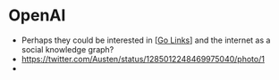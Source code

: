 # OpenAI
- Perhaps they could be interested in [[Go Links]] and the internet as a social knowledge graph?
- https://twitter.com/Austen/status/1285012248469975040/photo/1
- 

[//begin]: # "Autogenerated link references for markdown compatibility"
[Go Links]: go-links "Go Links"
[//end]: # "Autogenerated link references"